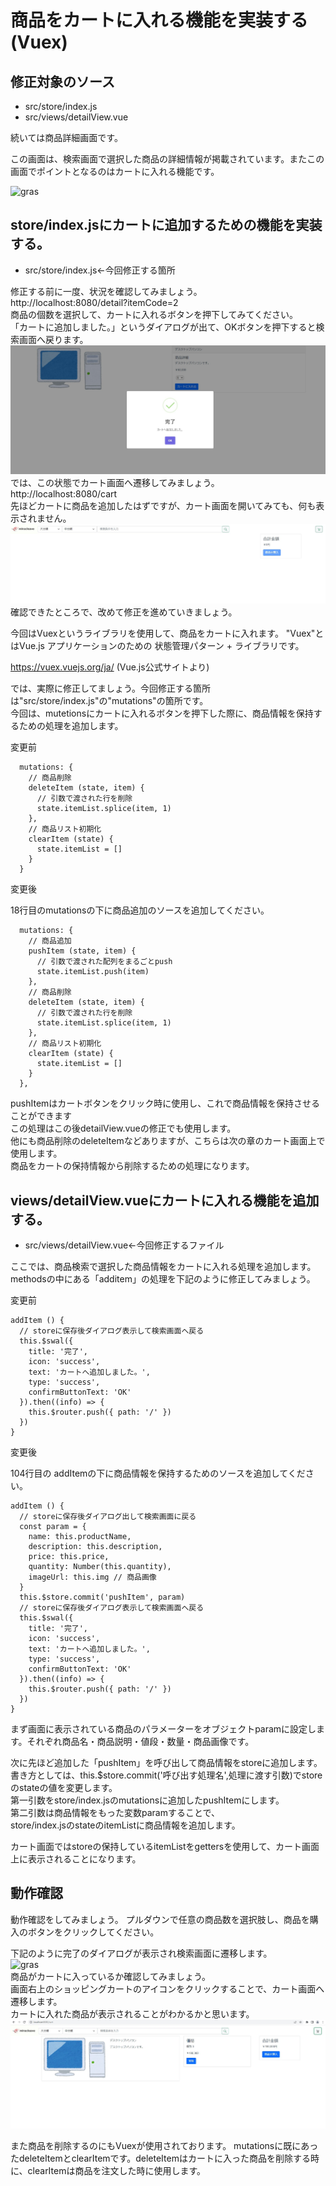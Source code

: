 # 商品をカートに入れる機能を実装する(Vuex)

## 修正対象のソース
* src/store/index.js
* src/views/detailView.vue

続いては商品詳細画面です。

この画面は、検索画面で選択した商品の詳細情報が掲載されています。またこの画面でポイントとなるのはカートに入れる機能です。

![gras](img/flow.png)

## store/index.jsにカートに追加するための機能を実装する。
* src/store/index.js←今回修正する箇所  

修正する前に一度、状況を確認してみましょう。  
http://localhost:8080/detail?itemCode=2  
商品の個数を選択して、カートに入れるボタンを押下してみてください。  
「カートに追加しました。」というダイアログが出て、OKボタンを押下すると検索画面へ戻ります。  
![gras](img/detail_handson_1.jpg)
では、この状態でカート画面へ遷移してみましょう。  
http://localhost:8080/cart  
先ほどカートに商品を追加したはずですが、カート画面を開いてみても、何も表示されません。
![gras](img/detail_handson_2.jpg)  
確認できたところで、改めて修正を進めていきましょう。


今回はVuexというライブラリを使用して、商品をカートに入れます。
"Vuex"とはVue.js アプリケーションのための 状態管理パターン + ライブラリです。

https://vuex.vuejs.org/ja/ (Vue.js公式サイトより)

 
では、実際に修正してましょう。今回修正する箇所は"src/store/index.js"の"mutations"の箇所です。  
今回は、mutetionsにカートに入れるボタンを押下した際に、商品情報を保持するための処理を追加します。 

変更前
```
  mutations: {
    // 商品削除
    deleteItem (state, item) {
      // 引数で渡された行を削除
      state.itemList.splice(item, 1)
    },
    // 商品リスト初期化
    clearItem (state) {
      state.itemList = []
    }
  }
```

変更後

18行目のmutationsの下に商品追加のソースを追加してください。
```
  mutations: {
    // 商品追加
    pushItem (state, item) {
      // 引数で渡された配列をまるごとpush
      state.itemList.push(item)
    },
    // 商品削除
    deleteItem (state, item) {
      // 引数で渡された行を削除
      state.itemList.splice(item, 1)
    },
    // 商品リスト初期化
    clearItem (state) {
      state.itemList = []
    }
  },
```

pushItemはカートボタンをクリック時に使用し、これで商品情報を保持させることができます  
この処理はこの後detailView.vueの修正でも使用します。  
他にも商品削除のdeleteItemなどありますが、こちらは次の章のカート画面上で使用します。  
商品をカートの保持情報から削除するための処理になります。



## views/detailView.vueにカートに入れる機能を追加する。
* src/views/detailView.vue←今回修正するファイル

ここでは、商品検索で選択した商品情報をカートに入れる処理を追加します。
methodsの中にある「additem」の処理を下記のように修正してみましょう。

変更前
```
addItem () {
  // storeに保存後ダイアログ表示して検索画面へ戻る
  this.$swal({
    title: '完了',
    icon: 'success',
    text: 'カートへ追加しました。',
    type: 'success',
    confirmButtonText: 'OK'
  }).then((info) => {
    this.$router.push({ path: '/' })
  })
}
```
変更後

104行目の addItemの下に商品情報を保持するためのソースを追加してください。
```
addItem () {
  // storeに保存後ダイアログ出して検索画面に戻る
  const param = {
    name: this.productName,
    description: this.description,
    price: this.price,
    quantity: Number(this.quantity),
    imageUrl: this.img // 商品画像
  }
  this.$store.commit('pushItem', param)
  // storeに保存後ダイアログ表示して検索画面へ戻る
  this.$swal({
    title: '完了',
    icon: 'success',
    text: 'カートへ追加しました。',
    type: 'success',
    confirmButtonText: 'OK'
  }).then((info) => {
    this.$router.push({ path: '/' })
  })
}
```
まず画面に表示されている商品のパラメーターをオブジェクトparamに設定します。それぞれ商品名・商品説明・値段・数量・商品画像です。

次に先ほど追加した「pushItem」を呼び出して商品情報をstoreに追加します。  
書き方としては、this.$store.commit('呼び出す処理名',処理に渡す引数)でstoreのstateの値を変更します。  
第一引数をstore/index.jsのmutationsに追加したpushItemにします。  
第二引数は商品情報をもった変数paramすることで、  
store/index.jsのstateのitemListに商品情報を追加します。

カート画面ではstoreの保持しているitemListをgettersを使用して、カート画面上に表示されることになります。

## 動作確認
動作確認をしてみましょう。
プルダウンで任意の商品数を選択肢し、商品を購入のボタンをクリックしてください。

下記のように完了のダイアログが表示され検索画面に遷移します。  
![gras](img/GoCart.png)  
商品がカートに入っているか確認してみましょう。  
画面右上のショッピングカートのアイコンをクリックすることで、カート画面へ遷移します。  
カートに入れた商品が表示されることがわかるかと思います。  
![gras](img/detail_handson_3.jpg)  

また商品を削除するのにもVuexが使用されております。
mutationsに既にあったdeleteItemとclearItemです。deleteItemはカートに入った商品を削除する時に、clearItemは商品を注文した時に使用します。
